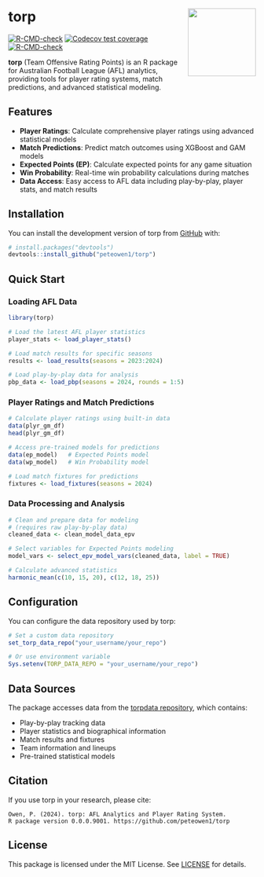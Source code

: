 
<!-- README.md is generated from README.Rmd. Please edit that file -->

# torp <img src="man/figures/logo.png" align="right" height="138" />

<!-- badges: start -->

[![R-CMD-check](https://github.com/peteowen1/torp/workflows/R-CMD-check/badge.svg)](https://github.com/peteowen1/torp/actions)
[![Codecov test
coverage](https://codecov.io/gh/peteowen1/torp/branch/main/graph/badge.svg)](https://app.codecov.io/gh/peteowen1/torp?branch=main)
[![R-CMD-check](https://github.com/peteowen1/torp/actions/workflows/R-CMD-check.yaml/badge.svg)](https://github.com/peteowen1/torp/actions/workflows/R-CMD-check.yaml)
<!-- badges: end -->

**torp** (Team Offensive Rating Points) is an R package for Australian
Football League (AFL) analytics, providing tools for player rating
systems, match predictions, and advanced statistical modeling.

## Features

- **Player Ratings**: Calculate comprehensive player ratings using
  advanced statistical models
- **Match Predictions**: Predict match outcomes using XGBoost and GAM
  models  
- **Expected Points (EP)**: Calculate expected points for any game
  situation
- **Win Probability**: Real-time win probability calculations during
  matches
- **Data Access**: Easy access to AFL data including play-by-play,
  player stats, and match results

## Installation

You can install the development version of torp from
[GitHub](https://github.com/) with:

``` r
# install.packages("devtools")
devtools::install_github("peteowen1/torp")
```

## Quick Start

### Loading AFL Data

``` r
library(torp)

# Load the latest AFL player statistics
player_stats <- load_player_stats()

# Load match results for specific seasons
results <- load_results(seasons = 2023:2024)

# Load play-by-play data for analysis
pbp_data <- load_pbp(seasons = 2024, rounds = 1:5)
```

### Player Ratings and Match Predictions

``` r
# Calculate player ratings using built-in data
data(plyr_gm_df)
head(plyr_gm_df)

# Access pre-trained models for predictions
data(ep_model)   # Expected Points model
data(wp_model)   # Win Probability model

# Load match fixtures for predictions
fixtures <- load_fixtures(seasons = 2024)
```

### Data Processing and Analysis

``` r
# Clean and prepare data for modeling
# (requires raw play-by-play data)
cleaned_data <- clean_model_data_epv

# Select variables for Expected Points modeling
model_vars <- select_epv_model_vars(cleaned_data, label = TRUE)

# Calculate advanced statistics
harmonic_mean(c(10, 15, 20), c(12, 18, 25))
```

## Configuration

You can configure the data repository used by torp:

``` r
# Set a custom data repository
set_torp_data_repo("your_username/your_repo")

# Or use environment variable
Sys.setenv(TORP_DATA_REPO = "your_username/your_repo")
```

## Data Sources

The package accesses data from the [torpdata
repository](https://github.com/peteowen1/torpdata), which contains:

- Play-by-play tracking data
- Player statistics and biographical information  
- Match results and fixtures
- Team information and lineups
- Pre-trained statistical models

## Citation

If you use torp in your research, please cite:

    Owen, P. (2024). torp: AFL Analytics and Player Rating System. 
    R package version 0.0.0.9001. https://github.com/peteowen1/torp

## License

This package is licensed under the MIT License. See [LICENSE](LICENSE)
for details.
